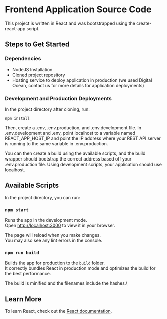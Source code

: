 # Frontend Application Source Code 
This project is written in React and was bootstrapped using the create-react-app script. 

## Steps to Get Started
### Dependencies
- NodeJS Installation
- Cloned project repository
- Hosting service to deploy application in production (we used Digital Ocean, contact us for more details for application deployments)

### Development and Production Deployments
In the project directory after cloning, run:
```shell
npm install
```
Then, create a .env, .env.production, and .env.development file. In .env.development and .env, point localhost to a variable named REACT_APP_HOST_IP and point the IP address where your REST API server is running to the same variable in .env.production.

You can then create a build using the available scripts, and the build wrapper should bootstrap the correct address based off your .env.production file. Using development scripts, your application should use localhost. 

## Available Scripts
In the project directory, you can run:

### `npm start`
Runs the app in the development mode.\
Open [http://localhost:3000](http://localhost:3000) to view it in your browser.

The page will reload when you make changes.\
You may also see any lint errors in the console.

### `npm run build`
Builds the app for production to the `build` folder.\
It correctly bundles React in production mode and optimizes the build for the best performance.

The build is minified and the filenames include the hashes.\

## Learn More
To learn React, check out the [React documentation](https://reactjs.org/).



